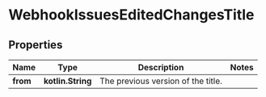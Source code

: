 
# WebhookIssuesEditedChangesTitle

## Properties
Name | Type | Description | Notes
------------ | ------------- | ------------- | -------------
**from** | **kotlin.String** | The previous version of the title. | 



